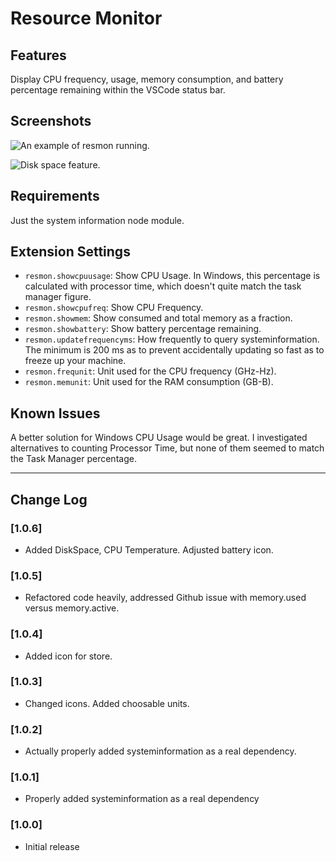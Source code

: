 # Resource Monitor

## Features

Display CPU frequency, usage, memory consumption, and battery percentage remaining within the VSCode status bar.

## Screenshots

![An example of resmon running](https://github.com/Njanderson/resmon/raw/master/images/example.png).

![Disk space feature](https://github.com/Njanderson/resmon/raw/master/images/disk_space_screenshot.png).

## Requirements

Just the system information node module.

## Extension Settings

- `resmon.showcpuusage`: Show CPU Usage. In Windows, this percentage is calculated with processor time, which doesn't quite match the task manager figure.
- `resmon.showcpufreq`: Show CPU Frequency.
- `resmon.showmem`: Show consumed and total memory as a fraction.
- `resmon.showbattery`: Show battery percentage remaining.
- `resmon.updatefrequencyms`: How frequently to query systeminformation. The minimum is 200 ms as to prevent accidentally updating so fast as to freeze up your machine.
- `resmon.frequnit`: Unit used for the CPU frequency (GHz-Hz).
- `resmon.memunit`: Unit used for the RAM consumption (GB-B).

## Known Issues

A better solution for Windows CPU Usage would be great. I investigated alternatives to counting Processor Time, but none of them seemed to match the Task Manager percentage.

---

## Change Log

### [1.0.6]

- Added DiskSpace, CPU Temperature. Adjusted battery icon.

### [1.0.5]

- Refactored code heavily, addressed Github issue with memory.used versus memory.active.

### [1.0.4]

- Added icon for store.

### [1.0.3]

- Changed icons. Added choosable units.

### [1.0.2]

- Actually properly added systeminformation as a real dependency.

### [1.0.1]

- Properly added systeminformation as a real dependency

### [1.0.0]

- Initial release

